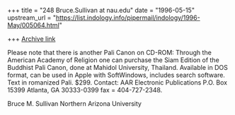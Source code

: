 +++
title = "248 Bruce.Sullivan at nau.edu"
date = "1996-05-15"
upstream_url = "https://list.indology.info/pipermail/indology/1996-May/005064.html"

+++
[Archive link](https://list.indology.info/pipermail/indology/1996-May/005064.html)

Please note that there is another Pali Canon on CD-ROM:
Through the American Academy of Religion one can purchase the Siam Edition of
the Buddhist Pali Canon, done at Mahidol University, Thailand.  Available in
DOS format, can be used in Apple with SoftWindows, includes search software. 
Text in romanized Pali.   $299.
Contact:  AAR Electronic Publications
	  P.O. Box 15399
	  Atlanta, GA  30333-0399
		fax = 404-727-2348.

Bruce M. Sullivan
Northern Arizona University





